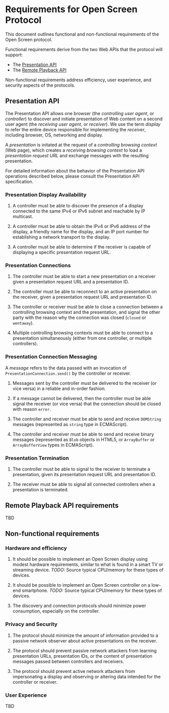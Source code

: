 # Requirements for Open Screen Protocol

This document outlines functional and non-functional requirements of the Open
Screen protocol.

Functional requirements derive from the two Web APIs that the protocol will support:
- The [Presentation API](https://w3c.github.io/presentation-api/)
- The [Remote Playback API](https://w3c.github.io/remote-playback/)

Non-functional requirements address efficiency, user experience, and security
aspects of the protocols.

## Presentation API

The Presentation API allows one browser (the *controlling user agent*, or
*controller*) to discover and initiate presentation of Web content on a second
user agent (the *receiving user agent*, or *receiver*).  We use the term
*display* to refer the entire device responsible for implementing the
*receiver*, including browser, OS, networking and display.

A *presentation* is initated at the request of a *controlling browsing context*
(Web page), which creates a *receiving browsing context* to load a *presentation
request URL* and exchange messages with the resulting presentation.

For detailed information about the behavior of the Presentation API operations
described below, please consult the Presentation API specification.

### <a name="REQ-P1"></a>Presentation Display Availability

1. A controller must be able to discover the presence of a display connected to
the same IPv4 or IPv6 subnet and reachable by IP multicast.

2. A controller must be able to obtain the IPv4 or IPv6 address of the display,
a friendly name for the display, and an IP port number for establishing a
network transport to the display.

3. A controller must be able to determine if the receiver is capable of
displaying a specific presentation request URL.

### <a name="REQ-P2"></a>Presentation Connections

1. The controller must be able to start a new presentation on a receiver given a
presentation request URL and a presentation ID.

2. The controller must be able to reconnect to an active presentation on the
receiver, given a presentation request URL and presentation ID.

3. The controller or receiver must be able to close a connection between a
controlling browsing context and the presentation, and signal the other party
with the reason why the connection was closed (`closed` or `wentaway`).

4. Multiple controlling browsing contexts must be able to connect to a
presentation simultaneously (either from one controller, or multiple
controllers).

### <a name="REQ-P3"></a>Presentation Connection Messaging

A *message* refers to the data passed with an invocation of
`PresentationConnection.send()` by the controller or receiver.

1. Messages sent by the controller must be delivered to the receiver (or vice
versa) in a reliable and in-order fashion.

2. If a message cannot be delivered, then the controller must be able signal the
receiver (or vice versa) that the connection should be closed with reason
`error`.

3. The controller and receiver must be able to send and receive `DOMString`
messages (represented as `string` type in ECMAScript).

4. The controller and receiver must be able to send and receive binary messages
(represented as `Blob` objects in HTML5, or `ArrayBuffer` or `ArrayBufferView`
types in ECMAScript).

### <a name="REQ-P4"></a>Presentation Termination

1. The controller must be able to signal to the receiver to terminate a
presentation, given its presentation request URL and presentation ID.

2. The receiver must be able to signal all connected controllers when a
presentation is terminated.

## Remote Playback API requirements

TBD

## Non-functional requirements

### <a name="REQ-NF1"></a>Hardware and efficiency

1. It should be possible to implement an Open Screen display using modest
hardware requirements, similar to what is found in a smart TV or streaming
device. *TODO:* Source typical CPU/memory for these types of devices.

2. It should be possible to implement an Open Screen controller on a low-end
smartphone. *TODO:* Source typical CPU/memory for these types of devices.
   
3. The discovery and connection protocols should minimize power consumption,
especially on the controller.

### <a name="REQ-NF2"></a>Privacy and Security

1. The protocol should minimize the amount of information provided to a passive
   network observer about active presentations on the receiver.
   
2. The protocol should prevent passive network attackers from learning
   presentation URLs, presentation IDs, or the content of presentation messages
   passed between controllers and receivers.
   
3. The protocol should prevent active network attackers from impersonating a
   display and observing or altering data intended for the controller or
   receiver.

### User Experience

TBD

